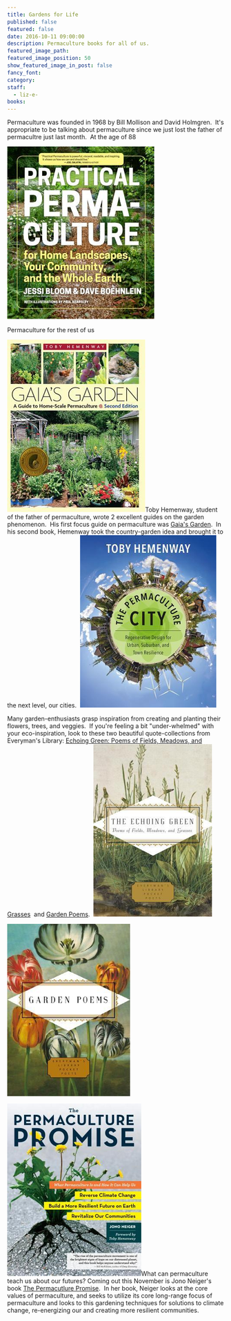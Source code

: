 ```yaml
---
title: Gardens for Life
published: false
featured: false
date: 2016-10-11 09:00:00
description: Permaculture books for all of us.
featured_image_path:
featured_image_position: 50
show_featured_image_in_post: false
fancy_font:
category:
staff:
  - liz-e-
books:
---
```



Permaculture was founded in 1968 by Bill Mollison and David Holmgren.&nbsp; It's appropriate to be talking about permaculture since we just lost the father of permacultre just last month.&nbsp; At the age of 88

![](/uploads/versions/permaculture-city---x----341-400x---.jpg)

Permaculture for the rest of us

![](/uploads/versions/gaias-garden---x----320-400x---.jpg)Toby Hemenway, student of the father of permaculture, wrote 2 excellent guides on the garden phenomenon.&nbsp; His first focus guide on permaculture was <u>Gaia's Garden</u>.&nbsp; In his second book, Hemenway took the country-garden idea and brought it to the next level, our cities.&nbsp; ![](/uploads/versions/per---x----316-400x---.jpg)

Many garden-enthusiasts grasp inspiration from creating and planting their flowers, trees, and veggies.&nbsp; If you're feeling a bit "under-whelmed" with your eco-inspiration, look to these two beautiful quote-collections from Everyman's Library: <u>Echoing Green: Poems of Fields, Meadows, and Grasses</u>&nbsp; and <u>Garden Poems</u>.&nbsp; ![](/uploads/versions/echoing-green---x----275-400x---.jpg)

![](/uploads/versions/garden-poems---x----285-400x---.jpg)

![](/uploads/versions/perma-promise---x----311-400x---.jpg)What can permaculture teach us about our futures? Coming out this November is Jono Neiger's book <u>The Permacutlure Promise</u>.&nbsp; In her book, Neiger looks at the core values of permaculture, and seeks to utilize its core long-range focus of permaculture and looks to this gardening techniques for solutions to climate change, re-energizing our and creating more resilient communities.&nbsp;